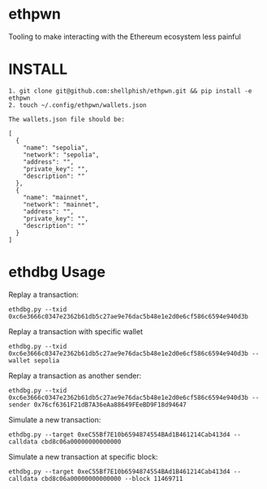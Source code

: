 # ethpwn
Tooling to make interacting with the Ethereum ecosystem less painful

# INSTALL

```
1. git clone git@github.com:shellphish/ethpwn.git && pip install -e ethpwn
2. touch ~/.config/ethpwn/wallets.json

The wallets.json file should be:

[
  {
    "name": "sepolia",
    "network": "sepolia",
    "address": "",
    "private_key": "",
    "description": ""
  },
  {
    "name": "mainnet",
    "network": "mainnet",
    "address": "",
    "private_key": "",
    "description": ""
  }
]
```


# ethdbg Usage

Replay a transaction:
```
ethdbg.py --txid 0xc6e3666c0347e2362b61db5c27ae9e76dac5b48e1e2d0e6cf586c6594e940d3b
```

Replay a transaction with specific wallet
```
ethdbg.py --txid 0xc6e3666c0347e2362b61db5c27ae9e76dac5b48e1e2d0e6cf586c6594e940d3b --wallet sepolia
```

Replay a transaction as another sender:
```
ethdbg.py --txid 0xc6e3666c0347e2362b61db5c27ae9e76dac5b48e1e2d0e6cf586c6594e940d3b --sender 0x76cf6361F21dB7A36eAa88649FEeBD9F18d94647
```

Simulate a new transaction:

```
ethdbg.py --target 0xeC55Bf7E10b6594874554BAd1B461214Cab413d4 --calldata cbd8c06a00000000000000
```

Simulate a new transaction at specific block:
```
ethdbg.py --target 0xeC55Bf7E10b6594874554BAd1B461214Cab413d4 --calldata cbd8c06a00000000000000 --block 11469711
```

